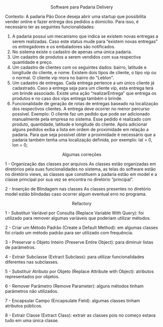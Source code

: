 <p align="center">Software para Padaria Delivery</p>

Contexto: A padaria Pão Doce deseja abrir uma startup que possibilita vender online e fazer
entrega dos pedidos a domicilio. Para isso, é necessário ter as seguintes funcionalidades:

1. A padaria possui um mecanismo que indica se existem novas entregas a serem
realizadas. Caso este status mude para “existem novas entregas” os entregadores e os
embaladores são notificados.
2. No sistema existe o cadastro de apenas uma única padaria.
3. Um cadastro de produtos a serem vendidos com sua respectiva quantidade e preço.
4. Um cadastro de clientes com os seguintes dados: bairro, latitude e longitude do cliente, e nome. Existem dois tipos de cliente, o tipo vip ou o normal. O cliente vip mora no bairro
do “Leblon”.
5. Um cadastro de entregas. Cada entrega pertence a um único cliente já cadastrado. Caso a entrega seja para um cliente vip, esta entrega terá um brinde associado. Existe uma ação “realizarEntrega” que entrega os produtos e no caso dos vips entrega também o brinde.
6. Funcionalidade de geração de rotas de entregas baseado na localização dos respectivos
clientes. A entrega deve ocorrer no menor percurso possível. Exemplo: O cliente faz um
pedido que pode ser adicionado manualmente pela empresa no sistema. Esse pedido é
realizado com produto, quantidade, latitude e longitude do cliente. Após adicionar alguns
pedidos exiba a lista em ordem de proximidade em relação a padaria. Para que seja
possível obter a proximidade é necessário que a padaria também tenha uma localização
definida, por exemplo: lat = 0, lon = 0;

<p align="center">Algumas correções</p>

1 - Organização das classes por arquivos
As classes estão organizadas em diretórios pela suas funcionalidades no sistema, as telas do software estão no diretório views, as classes que constituem a padaria estão em model e a classe principal por sua vez se encontra no diretório “principal”.

2 - Inserção de Blindagem nas classes
As classes presentes no diretório model estão blindadas caso ocorrer algum eventual erro no programa.

<p align="center">Refactory</p>

1 - Substituir Variável por Consulta (Replace Variable With Query): foi utilizado para remover algumas variáveis que poderiam utilizar métodos. 

2 - Criar um Método Padrão (Create a Default Method): em algumas classes foi criado um método padrão para ser utilizado com frequência.

3 - Preservar o Objeto Inteiro (Preserve Entire Object): para diminuir listas de parâmetros.

4 - Extrair Subclasse (Extract Subclass): para utilizar funcionalidades diferentes nas subclasses.

5 - Substituir Atributo por Objeto (Replace Attribute with Object): atributos representados por objetos.

6 - Remover Parâmetro (Remove Parameter): alguns métodos tinham parâmetros não utilizados.

7 - Encapsular Campo (Encapsulate Field): algumas classes tinham atributos públicos.

8 - Extrair Classe (Extract Class): extrair as classes pois no começo estava tudo em uma única classe.



